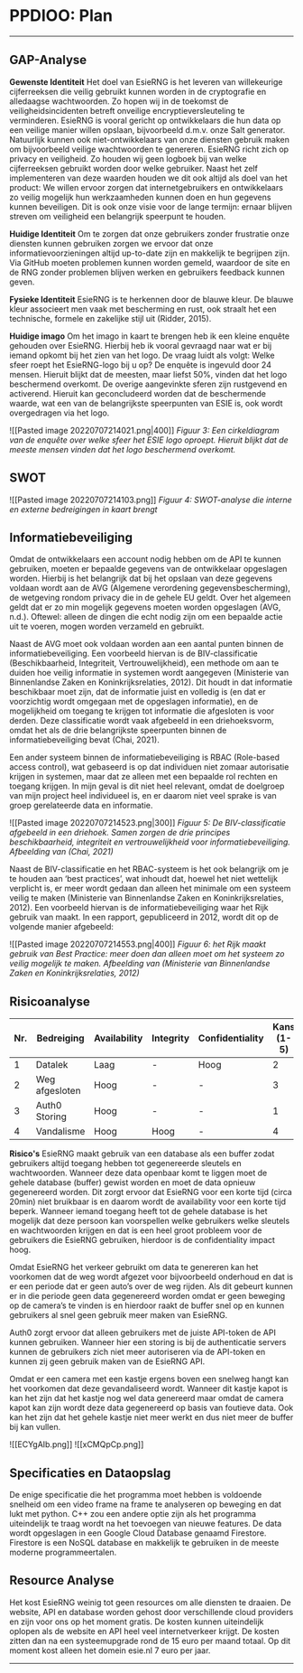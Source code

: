 # PPDIOO: Plan
___
## GAP-Analyse
**Gewenste Identiteit**
Het doel van EsieRNG is het leveren van willekeurige cijferreeksen die veilig gebruikt kunnen worden in de cryptografie en alledaagse wachtwoorden. Zo hopen wij in de toekomst de veiligheidsincidenten betreft onveilige encryptieversleuteling te verminderen. EsieRNG is vooral gericht op ontwikkelaars die hun data op een veilige manier willen opslaan, bijvoorbeeld d.m.v. onze Salt generator. Natuurlijk kunnen ook niet-ontwikkelaars van onze diensten gebruik maken om bijvoorbeeld veilige wachtwoorden te genereren.
EsieRNG richt zich op privacy en veiligheid. Zo houden wij geen logboek bij van welke cijferreeksen gebruikt worden door welke gebruiker. Naast het zelf implementeren van deze waarden houden we dit ook altijd als doel van het product: We willen ervoor zorgen dat internetgebruikers en ontwikkelaars zo veilig mogelijk hun werkzaamheden kunnen doen en hun gegevens kunnen beveiligen. Dit is ook onze visie voor de lange termijn: ernaar blijven streven om veiligheid een belangrijk speerpunt te houden.

**Huidige Identiteit**
Om te zorgen dat onze gebruikers zonder frustratie onze diensten kunnen gebruiken zorgen we ervoor dat onze informatievoorzieningen altijd up-to-date zijn en makkelijk te begrijpen zijn. Via GitHub moeten problemen kunnen worden gemeld, waardoor de site en de RNG zonder problemen blijven werken en gebruikers feedback kunnen geven.

**Fysieke Identiteit**
EsieRNG is te herkennen door de blauwe kleur. De blauwe kleur associeert men vaak met bescherming en rust, ook straalt het een technische, formele en zakelijke stijl uit (Ridder, 2015).

**Huidige imago**
Om het imago in kaart te brengen heb ik een kleine enquête gehouden over EsieRNG.
Hierbij heb ik vooral gevraagd naar wat er bij iemand opkomt bij het zien van het logo.
De vraag luidt als volgt: Welke sfeer roept het EsieRNG-logo bij u op?
De enquête is ingevuld door 24 mensen. Hieruit blijkt dat de meesten, maar liefst 50%, vinden dat het logo beschermend overkomt. De overige aangevinkte sferen zijn rustgevend en activerend. Hieruit kan geconcludeerd worden dat de beschermende waarde, wat een van de belangrijkste speerpunten van ESIE is, ook wordt overgedragen via het logo.

![[Pasted image 20220707214021.png|400]]
*Figuur 3: Een cirkeldiagram van de enquête over welke sfeer het ESIE logo oproept. Hieruit blijkt dat de meeste mensen vinden dat het logo beschermend overkomt.*

## SWOT
![[Pasted image 20220707214103.png]]
*Figuur 4: SWOT-analyse die interne en externe bedreigingen in kaart brengt*

## Informatiebeveiliging
Omdat de ontwikkelaars een account nodig hebben om de API te kunnen gebruiken, moeten er bepaalde gegevens van de ontwikkelaar opgeslagen worden. Hierbij is het belangrijk dat bij het opslaan van deze gegevens voldaan wordt aan de AVG (Algemene verordening gegevensbescherming), de wetgeving rondom privacy die in de gehele EU geldt. Over het algemeen geldt dat er zo min mogelijk gegevens moeten worden opgeslagen (AVG, n.d.). Oftewel: alleen de dingen die echt nodig zijn om een bepaalde actie uit te voeren, mogen worden verzameld en gebruikt.

Naast de AVG moet ook voldaan worden aan een aantal punten binnen de informatiebeveiliging.
Een voorbeeld hiervan is de BIV-classificatie (Beschikbaarheid, Integriteit, Vertrouwelijkheid), een methode om aan te duiden hoe veilig informatie in systemen wordt aangegeven (Ministerie van Binnenlandse Zaken en Koninkrijksrelaties, 2012). Dit houdt in dat informatie beschikbaar moet zijn, dat de informatie juist en volledig is (en dat er voorzichtig wordt omgegaan met de opgeslagen informatie), en de mogelijkheid om toegang te krijgen tot informatie die afgesloten is voor derden. Deze classificatie wordt vaak afgebeeld in een driehoeksvorm, omdat het als de drie belangrijkste speerpunten binnen de informatiebeveiliging bevat (Chai, 2021).

Een ander systeem binnen de informatiebeveiliging is RBAC (Role-based access control), wat gebaseerd is op dat individuen niet zomaar autorisatie krijgen in systemen, maar dat ze alleen met een bepaalde rol rechten en toegang krijgen. In mijn geval is dit niet heel relevant, omdat de doelgroep van mijn project heel individueel is, en er daarom niet veel sprake is van groep gerelateerde data en informatie.

![[Pasted image 20220707214523.png|300]]
*Figuur 5: De BIV-classificatie afgebeeld in een driehoek. Samen zorgen de drie principes beschikbaarheid, integriteit en vertrouwelijkheid voor informatiebeveiliging. Afbeelding van (Chai, 2021)*

Naast de BIV-classificatie en het RBAC-systeem is het ook belangrijk om je te houden aan ‘best practices’, wat inhoudt dat, hoewel het niet wettelijk verplicht is, er meer wordt gedaan dan alleen het minimale om een systeem veilig te maken (Ministerie van Binnenlandse Zaken en Koninkrijksrelaties, 2012). Een voorbeeld hiervan is de informatiebeveiliging waar het Rijk gebruik van maakt.
In een rapport, gepubliceerd in 2012, wordt dit op de volgende manier afgebeeld:

![[Pasted image 20220707214553.png|400]]
*Figuur 6: het Rijk maakt gebruik van Best Practice: meer doen dan alleen moet om het systeem zo veilig mogelijk te maken. Afbeelding van (Ministerie van Binnenlandse Zaken en Koninkrijksrelaties, 2012)*

## Risicoanalyse

| **Nr.** | **Bedreiging** | **Availability** | **Integrity** | **Confidentiality** | **Kans (1-5)** | **Impact (1-5)** | **Risco (PxI)** |
| ------- | -------------- | ---------------- | ------------- | ------------------- | -------------- | ---------------- | --------------- |
| 1       | Datalek        | Laag             | -             | Hoog                | 2              | 4                | 8               |
| 2       | Weg afgesloten | Hoog             | -             | -                   | 3              | 4                | 12              |
| 3       | Auth0 Storing  | Hoog             | -             | -                   | 1              | 4                | 4               |
| 4       | Vandalisme     | Hoog             | Hoog          | -                   | 4              | 5                | 20                |

**Risico's**
EsieRNG maakt gebruik van een database als een buffer zodat gebruikers altijd toegang hebben tot gegenereerde sleutels en wachtwoorden. Wanneer deze data openbaar komt te liggen moet de gehele database (buffer) gewist worden en moet de data opnieuw gegenereerd worden. Dit zorgt ervoor dat EsieRNG voor een korte tijd (circa 20min) niet bruikbaar is en daarom wordt de availability voor een korte tijd beperk. Wanneer iemand toegang heeft tot de gehele database is het mogelijk dat deze persoon kan voorspellen welke gebruikers welke sleutels en wachtwoorden krijgen en dat is een heel groot probleem voor de gebruikers die EsieRNG gebruiken, hierdoor is de confidentiality impact hoog.

Omdat EsieRNG het verkeer gebruikt om data te genereren kan het voorkomen dat de weg wordt afgezet voor bijvoorbeeld onderhoud en dat is er een periode dat er geen auto’s over de weg rijden. Als dit gebeurt kunnen er in die periode geen data gegenereerd worden omdat er geen beweging op de camera’s te vinden is en hierdoor raakt de buffer snel op en kunnen gebruikers al snel geen gebruik meer maken van EsieRNG.

Auth0 zorgt ervoor dat alleen gebruikers met de juiste API-token de API kunnen gebruiken. Wanneer hier een storing is bij de authenticatie servers kunnen de gebruikers zich niet meer autoriseren via de API-token en kunnen zij geen gebruik maken van de EsieRNG API.

Omdat er een camera met een kastje ergens boven een snelweg hangt kan het voorkomen dat deze gevandaliseerd wordt. Wanneer dit kastje kapot is kan het zijn dat het kastje nog wel data genereerd maar omdat de camera kapot kan zijn wordt deze data gegenereerd op basis van foutieve data. Ook kan het zijn dat het gehele kastje niet meer werkt en dus niet meer de buffer bij kan vullen.

![[ECYgAIb.png]]
![[xCMQpCp.png]]

## Specificaties en Dataopslag
De enige specificatie die het programma moet hebben is voldoende snelheid om een video frame na frame te analyseren op beweging en dat lukt met python. C++ zou een andere optie zijn als het programma uiteindelijk te traag wordt na het toevoegen van nieuwe features. De data wordt opgeslagen in een Google Cloud Database genaamd Firestore. Firestore is een NoSQL database en makkelijk te gebruiken in de meeste moderne programmeertalen.

## Resource Analyse
Het kost EsieRNG weinig tot geen resources om alle diensten te draaien.
De website, API en database worden gehost door verschillende cloud providers en zijn voor ons op het moment gratis. De kosten kunnen uiteindelijk oplopen als de website en API heel veel internetverkeer krijgt. De kosten zitten dan na een systeemupgrade rond de 15 euro per maand totaal. Op dit moment kost alleen het domein esie.nl 7 euro per jaar.
___


